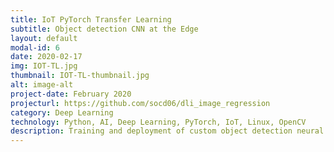```yaml
---
title: IoT PyTorch Transfer Learning
subtitle: Object detection CNN at the Edge
layout: default
modal-id: 6
date: 2020-02-17
img: IOT-TL.jpg
thumbnail: IOT-TL-thumbnail.jpg
alt: image-alt
project-date: February 2020
projecturl: https://github.com/socd06/dli_image_regression
category: Deep Learning
technology: Python, AI, Deep Learning, PyTorch, IoT, Linux, OpenCV
description: Training and deployment of custom object detection neural network using Jupyter Notebooks on NVIDIA Jetson Nano.
---
```

